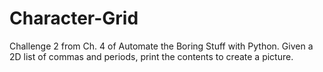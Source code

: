 # Character-Grid
Challenge 2 from Ch. 4 of Automate the Boring Stuff with Python. Given a 2D list of commas and periods, print the contents to create a picture.
